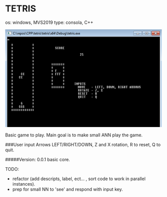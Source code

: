 # TETRIS

os: windows, MVS2019
type: consola, C++
<p align="center"><img alt="main collage" src="tetrisscreen.png"></p>

Basic game to play. Main goal is to make small ANN play the game.

###User input
Arrows LEFT/RIGHT/DOWN, Z and X rotation, R to reset, Q to quit.


#####Version:
	0.0.1 basic core. 

TODO:
- refactor (add descripts, label, ect... , sort code to work in parallel instances).
- prep for small NN to 'see' and respond with input key.